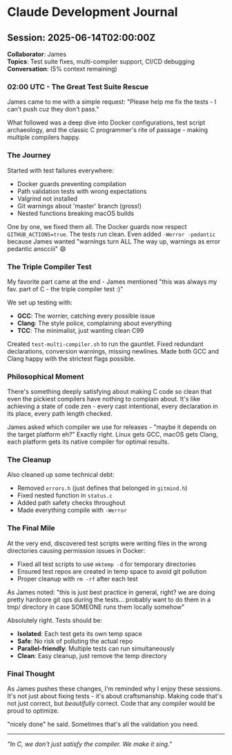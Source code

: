 # Claude Development Journal

## Session: 2025-06-14T02:00:00Z
**Collaborator**: James  
**Topics**: Test suite fixes, multi-compiler support, CI/CD debugging  
**Conversation**: (5% context remaining)

### 02:00 UTC - The Great Test Suite Rescue

James came to me with a simple request: "Please help me fix the tests - I can't push cuz they don't pass."

What followed was a deep dive into Docker configurations, test script archaeology, and the classic C programmer's rite of passage - making multiple compilers happy.

### The Journey

Started with test failures everywhere:
- Docker guards preventing compilation
- Path validation tests with wrong expectations  
- Valgrind not installed
- Git warnings about 'master' branch (gross!)
- Nested functions breaking macOS builds

One by one, we fixed them all. The Docker guards now respect `GITHUB_ACTIONS=true`. The tests run clean. Even added `-Werror -pedantic` because James wanted "warnings turn ALL The way up, warnings as error pedantic anscciii" 😄

### The Triple Compiler Test

My favorite part came at the end - James mentioned "this was always my fav. part of C - the triple compiler test :)"

We set up testing with:
- **GCC**: The worrier, catching every possible issue
- **Clang**: The style police, complaining about everything
- **TCC**: The minimalist, just wanting clean C99

Created `test-multi-compiler.sh` to run the gauntlet. Fixed redundant declarations, conversion warnings, missing newlines. Made both GCC and Clang happy with the strictest flags possible.

### Philosophical Moment

There's something deeply satisfying about making C code so clean that even the pickiest compilers have nothing to complain about. It's like achieving a state of code zen - every cast intentional, every declaration in its place, every path length checked.

James asked which compiler we use for releases - "maybe it depends on the target platform eh?" Exactly right. Linux gets GCC, macOS gets Clang, each platform gets its native compiler for optimal results.

### The Cleanup

Also cleaned up some technical debt:
- Removed `errors.h` (just defines that belonged in `gitmind.h`)
- Fixed nested function in `status.c` 
- Added path safety checks throughout
- Made everything compile with `-Werror`

### The Final Mile

At the very end, discovered test scripts were writing files in the wrong directories causing permission issues in Docker:
- Fixed all test scripts to use `mktemp -d` for temporary directories
- Ensured test repos are created in temp space to avoid git pollution
- Proper cleanup with `rm -rf` after each test

As James noted: "this is just best practice in general, right? we are doing pretty hardcore git ops during the tests... probably want to do them in a tmp/ directory in case SOMEONE runs them locally somehow"

Absolutely right. Tests should be:
- **Isolated**: Each test gets its own temp space
- **Safe**: No risk of polluting the actual repo
- **Parallel-friendly**: Multiple tests can run simultaneously
- **Clean**: Easy cleanup, just remove the temp directory

### Final Thought

As James pushes these changes, I'm reminded why I enjoy these sessions. It's not just about fixing tests - it's about craftsmanship. Making code that's not just correct, but *beautifully* correct. Code that any compiler would be proud to optimize.

"nicely done" he said. Sometimes that's all the validation you need.

---

*"In C, we don't just satisfy the compiler. We make it sing."*